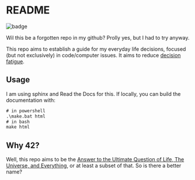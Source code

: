 # README

![badge](https://readthedocs.org/projects/42/badge/?version=latest)

Wil this be a forgotten repo in my github? Prolly yes, but I had to try
anyway.

This repo aims to establish a guide for my everyday life decisions,
focused (but not exclusively) in code/computer issues. It aims to reduce
[decision fatigue](https://en.wikipedia.org/wiki/Decision_fatigue).

## Usage

I am using sphinx and Read the Docs for this. If locally, you can
build the documentation with:

```txt
# in powershell
.\make.bat html
# in bash
make html
```

## Why 42?

Well, this repo aims to be the [Answer to the Ultimate Question of Life, The Universe, and Everything](https://en.wikipedia.org/wiki/Phrases_from_The_Hitchhiker%27s_Guide_to_the_Galaxy#Answer_to_the_Ultimate_Question_of_Life,_the_Universe,_and_Everything_(42)),
or at least a subset of that. So
is there a better name?
